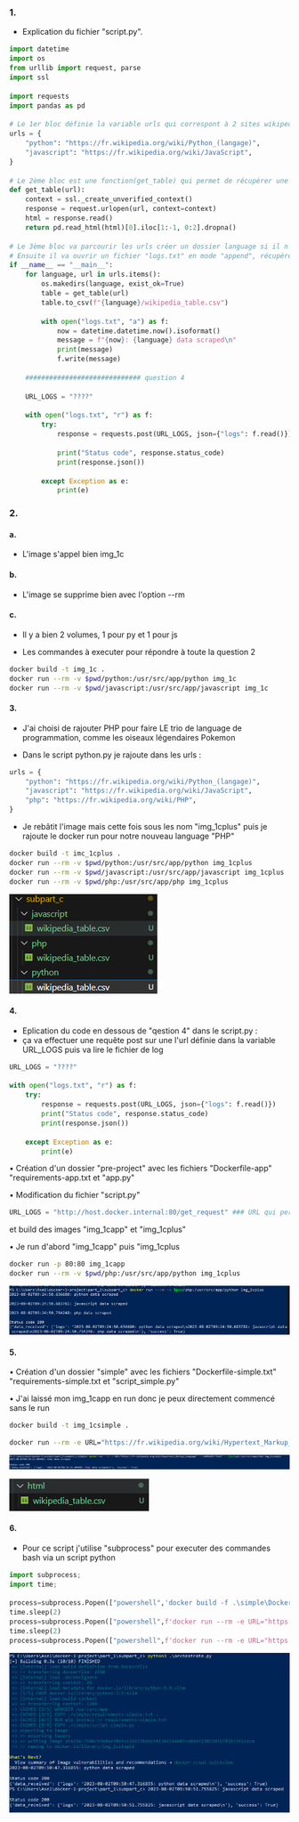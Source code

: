 ### 1.

- Explication du fichier "script.py".

```python
import datetime
import os
from urllib import request, parse
import ssl

import requests
import pandas as pd

# Le 1er bloc définie la variable urls qui correspont à 2 sites wikipedia (python et javascript)
urls = {
    "python": "https://fr.wikipedia.org/wiki/Python_(langage)",
    "javascript": "https://fr.wikipedia.org/wiki/JavaScript",
}

# Le 2ème bloc est une fonction(get_table) qui permet de récupérer une table grâce au module request et de mettre en forme le tableau avec pandas
def get_table(url):
    context = ssl._create_unverified_context()
    response = request.urlopen(url, context=context)
    html = response.read()
    return pd.read_html(html)[0].iloc[1:-1, 0:2].dropna()

# Le 3ème bloc va parcourir les urls créer un dossier language si il n'existe pas, créer une table avec les urls puis transformer cette table en fichier csv et nommer le fichier csv en fonction du language.
# Ensuite il va ouvrir un fichier "logs.txt" en mode "append", récupérer la date actuelle en format "YYYY-MM-DD" puis va définir du texte dans le fichier de logs au format : "date actuelle: language data scrapped" Puis il va afficher le message et l'écrire dans le fichier de logs.
if __name__ == "__main__":
    for language, url in urls.items():
        os.makedirs(language, exist_ok=True)
        table = get_table(url)
        table.to_csv(f"{language}/wikipedia_table.csv")

        with open("logs.txt", "a") as f:
            now = datetime.datetime.now().isoformat()
            message = f"{now}: {language} data scraped\n"
            print(message)
            f.write(message)

    ############################# question 4

    URL_LOGS = "????"

    with open("logs.txt", "r") as f:
        try:
            response = requests.post(URL_LOGS, json={"logs": f.read()})

            print("Status code", response.status_code)
            print(response.json())

        except Exception as e:
            print(e)
```

### 2.
#### a.

- L'image s'appel bien img_1c
#### b.

- L'image se supprime bien avec l'option --rm
#### c.

- Il y a bien 2 volumes, 1 pour py et 1 pour js

- Les commandes à executer pour répondre à toute la question 2

```bash
docker build -t img_1c .
docker run --rm -v $pwd/python:/usr/src/app/python img_1c
docker run --rm -v $pwd/javascript:/usr/src/app/javascript img_1c 
```

#### 3.

- J'ai choisi de rajouter PHP pour faire LE trio de language de programmation, comme les oiseaux légendaires Pokemon

- Dans le script python.py je rajoute dans les urls :

```python
urls = {
    "python": "https://fr.wikipedia.org/wiki/Python_(langage)",
    "javascript": "https://fr.wikipedia.org/wiki/JavaScript",
    "php": "https://fr.wikipedia.org/wiki/PHP",
}
```

- Je rebâtit l'image mais cette fois sous les nom "img_1cplus" puis je rajoute le docker run pour notre nouveau language "PHP"

```bash
docker build -t imc_1cplus .
docker run --rm -v $pwd/python:/usr/src/app/python img_1cplus
docker run --rm -v $pwd/javascript:/usr/src/app/javascript img_1cplus
docker run --rm -v $pwd/php:/usr/src/app/php img_1cplus 
```

![Alt text](image.png)


#### 4.

- Eplication du code en dessous de "qestion 4" dans le script.py :
- ça va effectuer une requête post sur une l'url définie dans la variable URL_LOGS puis va lire le fichier de log

```python
URL_LOGS = "????"

with open("logs.txt", "r") as f:
    try:
        response = requests.post(URL_LOGS, json={"logs": f.read()})
        print("Status code", response.status_code)
        print(response.json())

    except Exception as e:
        print(e)
```

• Création d'un dossier "pre-project" avec les fichiers "Dockerfile-app" "requirements-app.txt et "app.py"

• Modification du fichier "script.py" 
```python
URL_LOGS = "http://host.docker.internal:80/get_request" ### URL qui permettra d'accéder a notre app qui répond seulement à des requêtes "POST".
```
et build des images "img_1capp" et "img_1cplus"

• Je run d'abord "img_1capp" puis "img_1cplus

```bash
docker run -p 80:80 img_1capp
docker run --rm -v $pwd/php:/usr/src/app/python img_1cplus
```
![Alt text](image-1.png)


#### 5.

• Création d'un dossier "simple" avec les fichiers "Dockerfile-simple.txt" "requirements-simple.txt et "script_simple.py"

• J'ai laissé mon img_1capp en run donc je peux directement commencé sans le run

```bash
docker build -t img_1csimple .
```
```bash
docker run --rm -e URL="https://fr.wikipedia.org/wiki/Hypertext_Markup_Language" -e LANGUAGE="html" -v $pwd/sql:/usr/src/app/html img_1csimple
```

![Alt text](image-2.png)

![Alt text](image-3.png)

#### 6.

- Pour ce script j'utilise "subprocess" pour executer des commandes bash via un script python

```python
import subprocess;
import time;

process=subprocess.Popen(["powershell",'docker build -f .\simple\Dockerfile -t img_1csimple .'])
time.sleep(2)
process=subprocess.Popen(["powershell",f'docker run --rm -e URL="https://fr.wikipedia.org/wiki/Python_(langage)" -e LANGUAGE="python" -v $pwd/python:/usr/src/app/python img_1csimple'])
time.sleep(2)
process=subprocess.Popen(["powershell",f'docker run --rm -e URL="https://fr.wikipedia.org/wiki/JavaScript" -e LANGUAGE="javascript" -v $pwd/javascript:/usr/src/app/javascript img_1csimple'])
```

![Alt text](image-4.png)